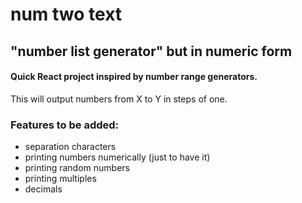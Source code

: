 # num two text
## "number list generator" but in numeric form
#### Quick React project inspired by number range generators.

This will output numbers from X to Y in steps of one.




### Features to be added:
- separation characters
- printing numbers numerically (just to have it)
- printing random numbers
- printing multiples
- decimals
